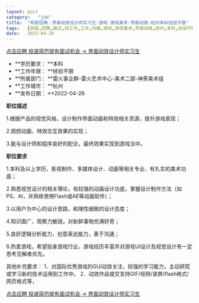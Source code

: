 ```yaml
---
layout:	post
category:	"job"
title:	"网易招聘：界面动效设计师实习生-游戏-游戏美术-界面动效-杭州本科经验不限"
tags:	[网易,招聘,面试,找工作,工作,内推,游戏,游戏美术,界面动效,杭州,本科,经验不限]
date:	2022-04-28
---
```


[点击应聘 投递简历就有面试机会 ->  界面动效设计师实习生](http://mobile.bole.netease.com/bole/boleDetail?id=39954&employeeId=346f03c3cda5f04c&key=all)



- **学历要求： **本科
- **工作年限： **经验不限
- **所属部门： **雷火事业群-雷火艺术中心-美术二部-神荼美术组
- **工作城市： **杭州
- **发布日期： **2022-04-28



**职位描述**

1.根据产品的视觉风格，设计制作界面动画和特效相关资源，提升游戏表现；

2.把控动画、特效交互效果的实现；

3.能与设计师和程序良好的配合，最终效果实现到游戏当中。



**职位要求**

1.本科及以上学历，影视制作、多媒体设计、动画等相关专业、有扎实的美术功底；

2.熟悉视觉设计的相关理论，有较强的动画设计功底，掌握设计制作方法（如PS、AI，并熟练使用Flash或AE等动画软件）；

3.以用户为中心的设计思路，和理性细致的设计态度；

4.知识面广、观察力敏锐，对新鲜事物充满好奇； 

5.良好逻辑分析能力，创意表达能力，善于沟通； 

6.热爱游戏，希望投身游戏行业，游戏经历丰富并对游戏UI设计及视觉设计有一定思考见解者优先。 

其他补充要求： 1．对国际优秀游戏的GUI动效关注，较强的学习能力，主动研究或学习新的技术运用到工作中。 2．动效作品提交支持GIF/视频/录屏/flash格式/网页格式等，



[点击应聘 投递简历就有面试机会 ->  界面动效设计师实习生](http://mobile.bole.netease.com/bole/boleDetail?id=39954&employeeId=346f03c3cda5f04c&key=all)